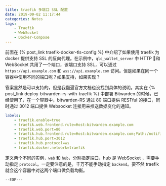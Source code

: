 ```yaml
---
title: traefik 多端口 SSL 配置
date: 2019-09-02 11:17:44
categories: Notes
tags:
    - Traefik
    - WebSocket
    - Docker-Compose
---
```


前面在 {% post_link traefik-docker-tls-config %} 中介绍了如果使用 traefik 为 docker 提供支持 SSL 的反向代理。在示例中，`qlc_wallet_server` 中 HTTP 和 WebSocket 共用了一个端口，该端口支持 SSL，可以通过 `https://api.example.com` 和 `wss://api.example.com` 访问。但是如果在同一个容器中使用不同的端口呢？如果支持，如果实现？

答案显然是可以支持的，但是我翻遍官方文档也没找到具体的说明。其实在 {% post_link deploy-bitwarden-rs-with-traefik %} 中部署 Bitwarden 的时候，已经使用了，在一个容器中，bitwarden-RS 通过 80 端口提供 RESTful 的接口，同时通过 3012 端口提供 Websocket 连接用来推送数据变化的通知。

```yml
labels:
    - traefik.enable=true
    - traefik.web.frontend.rule=Host:bitwarden.example.com
    - traefik.web.port=80
    - traefik.hub.frontend.rule=Host:bitwarden.example.com;Path:/notifications/hub
    - traefik.hub.port=3012
    - traefik.hub.protocol=ws
    - traefik.docker.network=traefik
```

定义两个不同的实例，`web` 和 `hub`，分别指定端口，hub 是 WebSocket ，需要手动指定 `protocol`。一定要注意的是，千万不能手动指定 `backend`。要不然 traefik 就会这个容器中对这两个端口做负载均衡。

```--EOF---```

